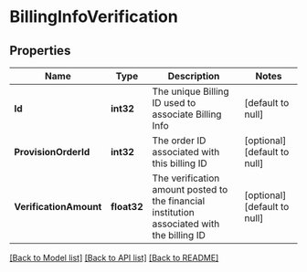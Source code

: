 # BillingInfoVerification

## Properties
Name | Type | Description | Notes
------------ | ------------- | ------------- | -------------
**Id** | **int32** | The unique Billing ID used to associate Billing Info | [default to null]
**ProvisionOrderId** | **int32** | The order ID associated with this billing ID | [optional] [default to null]
**VerificationAmount** | **float32** | The verification amount posted to the financial institution associated with the billing ID | [optional] [default to null]

[[Back to Model list]](../README.md#documentation-for-models) [[Back to API list]](../README.md#documentation-for-api-endpoints) [[Back to README]](../README.md)


